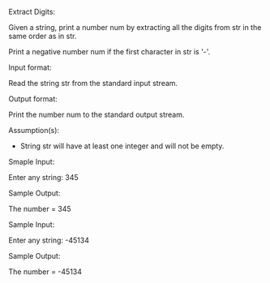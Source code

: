 Extract Digits: 

Given a string, print a number num by extracting all the digits from str in the same order as in str.

Print a negative number num if the first character in str is '-'.

Input format:

Read the string str from the standard input stream.

Output format:

Print the number num to the standard output stream.

Assumption(s):

* String str will have at least one integer and will not be empty.


Smaple Input:

Enter any string: 345

Sample Output:

The number = 345


Sample Input:

Enter any string: -45134

Sample Output:

The number = -45134
